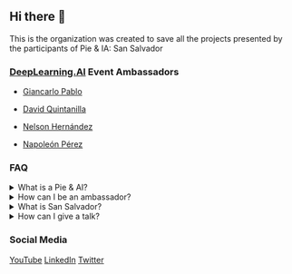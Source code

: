 ## Hi there 👋

This is the organization was created to save all the projects presented by the participants of Pie & IA: San Salvador

### [DeepLearning.AI](https://www.deeplearning.ai/) Event Ambassadors

- [Giancarlo Pablo](https://github.com/gpablo6)

- [David Quintanilla](https://github.com/davequinta)

- [Nelson Hernández](https://github.com/nelsondev19)

- [Napoleón Pérez](https://github.com/napo178)

### FAQ

<details>
<summary>What is a Pie & AI?</summary>

Pie & AI is a series from [DeepLearning.AI](https://www.deeplearning.ai/). AI meetings hosted independently by the [global AI community](https://www.deeplearning.ai/events/). Events typically include conversations with world leaders, thought-provoking discussions, networking opportunities with your fellow learners, hands-on project practice, and cakes (or other desserts of your choice).

</details>

<details>
<summary>How can I be an ambassador?</summary>

The requirements are that you like to teach or organize AI
events, click here to
[apply now](https://www.deeplearning.ai/ambassador/).
</a>

</details>

<details>
<summary>What is San Salvador?</summary>
San Salvador is the capital of the country El Salvador, the Pie & AI are events in every city in the world.
</details>

<details>
<summary>How can I give a talk?</summary>
You can send us an email *pieaisv@gmail.com* or you can also write to the ambassadors personally on Twitter.
</details>

### Social Media

[YouTube](https://youtube.com/@pieaisv)
[LinkedIn](https://www.linkedin.com/company/pieaisv/)
[Twitter](https://twitter.com/pieaisv)
